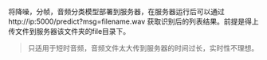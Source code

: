 将降噪，分帧，音频分类模型部署到服务器，在服务器运行后可以通过 http://ip:5000/predict?msg=filename.wav 获取识别后的列表结果。前提是得上传文件到服务器该文件夹的file目录下。

> 只适用于短时音频，音频文件太大传到服务器的时间过长，实时性不理想。

